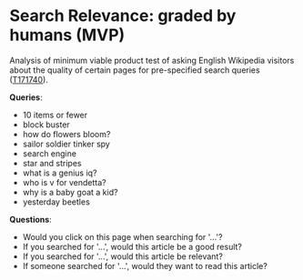# Search Relevance: graded by humans (MVP)

Analysis of minimum viable product test of asking English Wikipedia visitors about the quality of certain pages for pre-specified search queries ([T171740](https://phabricator.wikimedia.org/T171740)).

**Queries**:

- 10 items or fewer
- block buster
- how do flowers bloom?
- sailor soldier tinker spy
- search engine
- star and stripes
- what is a genius iq?
- who is v for vendetta?
- why is a baby goat a kid?
- yesterday beetles

**Questions**:

- Would you click on this page when searching for '...'?
- If you searched for '...', would this article be a good result?
- If you searched for '...', would this article be relevant?
- If someone searched for '...', would they want to read this article?
